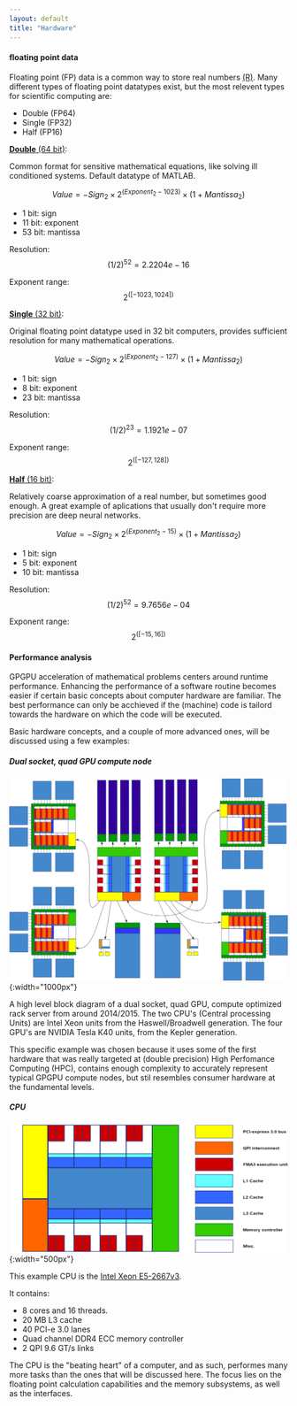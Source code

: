 ```yaml
---
layout: default
title: "Hardware"
--- 
```


#### floating point data

Floating point (FP) data is a common way to store real numbers [(R)](https://en.wikipedia.org/wiki/Real_number). Many different types of floating point datatypes exist, but the most relevent types for scientific computing are:

 - Double (FP64)
 - Single (FP32)
 - Half (FP16)

[**Double** (64 bit)](https://en.wikipedia.org/wiki/Double-precision_floating-point_format):

Common format for sensitive mathematical equations, like solving ill conditioned systems. Default datatype of MATLAB.

$$ Value = -Sign_{2} \times 2^{(Exponent_{2} - 1023)} \times (1 + Mantissa_{2}) $$

 - 1 bit: sign
 - 11 bit: exponent
 - 53 bit: mantissa

Resolution: $$ (1/2)^{52} = 2.2204e-16 $$

Exponent range: $$ 2^{([-1023,1024])} $$

[**Single** (32 bit)](https://en.wikipedia.org/wiki/Single-precision_floating-point_format):

Original floating point datatype used in 32 bit computers, provides sufficient resolution for many mathematical operations.

$$ Value = -Sign_{2} \times 2^{(Exponent_{2} - 127)} \times (1 + Mantissa_{2}) $$

 - 1 bit: sign
 - 8 bit: exponent
 - 23 bit: mantissa

Resolution: $$ (1/2)^{23} = 1.1921e-07 $$

Exponent range: $$ 2^{([-127,128])} $$

[**Half** (16 bit)](https://en.wikipedia.org/wiki/Half-precision_floating-point_format):

Relatively coarse approximation of a real number, but sometimes good enough. A great example of aplications that usually don't require more precision are  deep neural networks.

$$ Value = -Sign_{2} \times 2^{(Exponent_{2} - 15)} \times (1 + Mantissa_{2}) $$

 - 1 bit: sign
 - 5 bit: exponent
 - 10 bit: mantissa

Resolution: $$ (1/2)^{52} = 9.7656e-04 $$

Exponent range: $$ 2^{([-15,16])} $$

#### Performance analysis

GPGPU acceleration of mathematical problems centers around runtime performance. Enhancing the performance of a software routine becomes easier if certain basic concepts about computer hardware are familiar. The best performance can only be acchieved if the (machine) code is tailord towards the hardware on which the code will be executed.

Basic hardware concepts, and a couple of more advanced ones, will be discussed using a few examples:

##### Dual socket, quad GPU compute node

![Block diagram](../image/blok-diagram.png){:width="1000px"}

A high level block diagram of a dual socket, quad GPU, compute optimized rack server from around 2014/2015. The two CPU's (Central processing Units) are Intel Xeon units from the Haswell/Broadwell generation. The four GPU's are NVIDIA Tesla K40 units, from the Kepler generation.

This specific example was chosen because it uses some of the first hardware that was really targeted at (double precision) High Perfomance Computing (HPC), contains enough complexity to accurately represent typical GPGPU compute nodes, but stil resembles consumer hardware at the fundamental levels.

##### CPU

![CPU](../image/CPU+Legend.png){:width="500px"}

This example CPU is the [Intel Xeon E5-2667v3](https://ark.intel.com/products/83361/Intel-Xeon-Processor-E5-2667-v3-20M-Cache-3_20-GHz). 

It contains:

 - 8 cores and 16 threads.
 - 20 MB L3 cache
 - 40 PCI-e 3.0 lanes
 - Quad channel DDR4 ECC memory controller
 - 2 QPI 9.6 GT/s links

The CPU is the "beating heart" of a computer, and as such, performes many more tasks than the ones that will be discussed here. The focus lies on the floating point calculation capabilities and the memory subsystems, as well as the interfaces.
